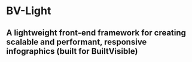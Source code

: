 # BV-Light
## A lightweight front-end framework for creating scalable and performant, responsive infographics (built for BuiltVisible)
